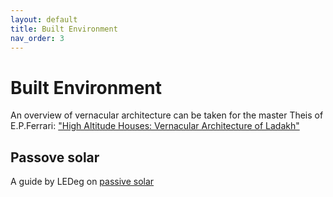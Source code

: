 ```yaml
---
layout: default
title: Built Environment
nav_order: 3
---
```


# Built Environment

An overview of vernacular architecture can be taken for the master Theis of E.P.Ferrari: ["High Altitude Houses: Vernacular Architecture of Ladakh"](https://www.researchgate.net/publication/357381233_High_Altitude_Houses_Vernacular_Architecture_of_Ladakh)


## Passove solar
A guide by LEDeg on [passive solar](https://lib.icimod.org/record/10558/files/1156.pdf)
